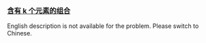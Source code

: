 ### [含有 k 个元素的组合](https://leetcode.com/problems/uUsW3B)

<p>English description is not available for the problem. Please switch to Chinese.</p>
